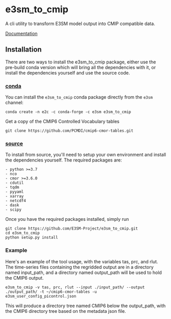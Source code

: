 # e3sm_to_cmip

A cli utility to transform E3SM model output into CMIP compatible data.

[Documentation](https://e3sm-project.github.io/e3sm_to_cmip)


## Installation

There are two ways to install the e3sm_to_cmip package, either use the pre-build conda version which will bring all the dependencies with it, or install the dependencies yourself and use the source code.

### <ins>conda</ins>

You can install the `e3sm_to_cmip` conda package directly from the `e3sm` channel:
```
conda create -n e2c -c conda-forge -c e3sm e3sm_to_cmip
```

Get a copy of the CMIP6 Controlled Vocabulary tables
```
git clone https://github.com/PCMDI/cmip6-cmor-tables.git
```

### <ins>source</ins>

To install from source, you'll need to setup your own environment and install the dependencies yourself. The required packages are:

    - python >=3.7
    - nco
    - cmor >=3.6.0
    - cdutil
    - tqdm
    - pyyaml
    - xarray
    - netcdf4
    - dask
    - scipy

Once you have the required packages installed, simply run

```
git clone https://github.com/E3SM-Project/e3sm_to_cmip.git
cd e3sm_to_cmip
python setup.py install
```



### Example

Here's an example of the tool usage, with the variables tas, prc, and rlut. The time-series files containing the regridded output are in a directory named input_path, and a directory named output_path will be used to hold the CMIP6 output.

```
e3sm_to_cmip -v tas, prc, rlut --input ./input_path/ --output ./output_path/ -t ~/cmip6-cmor-tables -u e3sm_user_config_picontrol.json
```

This will produce a directory tree named CMIP6 below the output_path, with the CMIP6 directory tree based on the metadata json file. 